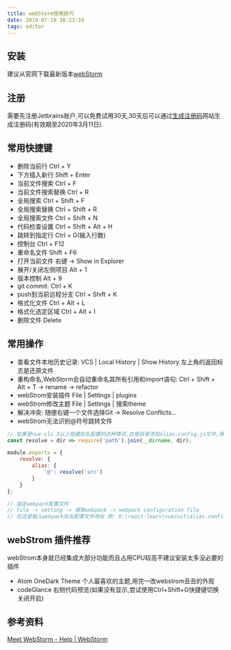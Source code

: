 ```yaml
---
title: webStorm使用技巧
date: 2019-07-18 16:23:19
tags: editor
---
```


## 安装
建议从官网下载最新版本[webStorm](https://www.jetbrains.com/webstorm/download/#section=windows)

## 注册
需要先注册Jetbrains账户,可以免费试用30天,30天后可以通过[生成注册码](http://idea.lanyus.com/)网站生成注册码(有效期至2020年3月11日).

## 常用快捷键
- 删除当前行 Ctrl + Y
- 下方插入新行 Shift + Enter
- 当前文件搜索 Ctrl + F
- 当前文件搜索替换 Ctrl + R
- 全局搜索 Ctrl + Shift + F
- 全局搜索替换 Ctrl + Shift + R
- 全局搜索文件 Ctrl + Shift + N
- 代码检查设置 Ctrl + Shift + Alt + H
- 跳转到指定行 Ctrl + G(输入行数)
- 控制台 Ctrl + F12
- 重命名文件 Shift + F6
- 打开当前文件 右键 -> Show in Explorer
- 展开/关闭左侧项目 Alt + 1
- 版本控制 Alt + 9
- git commit: Ctrl + K
- push到当前远程分支 Ctrl + Shift + K
- 格式化文件 Ctrl + Alt + L
- 格式化选定区域 Ctrl + Alt + I
- 删除文件 Delete

## 常用操作
- 查看文件本地历史记录: VCS | Local History | Show History 左上角的返回标志是还原文件
- 重构命名,WebStorm会自动重命名其所有引用和import语句: Ctrl + Shift + Alt + T -> rename  -> refactor
- webStrom安装插件 File | Settings | plugins 
- webStrom修改主题 File | Settings | 搜索theme
- 解决冲突: 随便右键一个文件选择Git -> Resolve Conflicts... 
- webStrom无法识别@符号跳转文件

```js
// 如果是vue-cli 3以上隐藏别名配置的这种情况,在根目录添加alias.config.js文件,再指定webpack配置文件,文件内容如下
const resolve = dir => require('path').join(__dirname, dir);

module.exports = {
    resolve: {
        alias: {
            '@': resolve('src')
        }
    }
};

// 指定webpack配置文件
// file -> setting -> 搜索webpack -> webpack configuration file 
// 在这里输入webpack别名配置文件地址 例: D:\react-learn\vueinit\alias.config.js.
``` 

## webStrom 插件推荐
webStrom本身就已经集成大部分功能而且占用CPU较高不建议安装太多没必要的插件
- Atom OneDark Theme 个人最喜欢的主题,用完一改webstrom丑丑的外观
- codeGlance 右侧代码预览(如果没有显示,尝试使用Ctrl+Shift+G快捷键切换关闭开启)

## 参考资料
[Meet WebStorm - Help | WebStorm](https://www.jetbrains.com/help/webstorm/2019.1/meet-webstorm.html)

